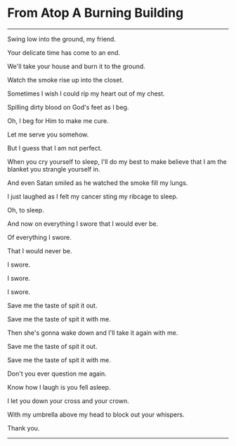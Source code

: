 # From Atop A Burning Building

---

Swing low into the ground, my friend.

Your delicate time has come to an end.

We'll take your house and burn it to the ground.

Watch the smoke rise up into the closet.

Sometimes I wish I could rip my heart out of my chest.

Spilling dirty blood on God's feet as I beg.

Oh, I beg for Him to make me cure.

Let me serve you somehow.

But I guess that I am not perfect.

When you cry yourself to sleep, I'll do my best to make believe that I am the blanket you strangle yourself in.

And even Satan smiled as he watched the smoke fill my lungs.

I just laughed as I felt my cancer sting my ribcage to sleep.

Oh, to sleep.

And now on everything I swore that I would ever be.

Of everything I swore.

That I would never be.

I swore.

I swore.

I swore.

Save me the taste of spit it out.

Save me the taste of spit it with me.

Then she's gonna wake down and I'll take it again with me.

Save me the taste of spit it out.

Save me the taste of spit it with me.

Don't you ever question me again.

Know how I laugh is you fell asleep.

I let you down your cross and your crown.

With my umbrella above my head to block out your whispers.

Thank you.

---
